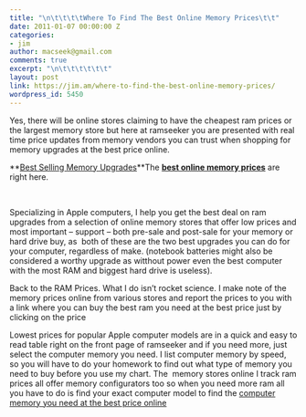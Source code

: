 ```yaml
---
title: "\n\t\t\t\tWhere To Find The Best Online Memory Prices\t\t"
date: 2011-01-07 00:00:00 Z
categories:
- jim
author: macseek@gmail.com
comments: true
excerpt: "\n\t\t\t\t\t\t"
layout: post
link: https://jim.am/where-to-find-the-best-online-memory-prices/
wordpress_id: 5450
---
```


Yes, there will be online stores claiming to have the cheapest ram prices or the largest memory store but here at ramseeker you are presented with real time price updates from memory vendors you can trust when shopping for memory upgrades at the best price online.




**[Best Selling Memory Upgrades](http://www.amazon.com/gp/product/B002QQ8IO6/ref=as_li_ss_tl?ie=UTF8&tag=ramseeker-20&linkCode=as2&camp=1789&creative=390957&creativeASIN=B002QQ8IO6)**The **[best online memory prices](http://www.jim.am)** are right here.




 




Specializing in Apple computers, I help you get the best deal on ram upgrades from a selection of online memory stores that offer low prices and most important – support – both pre-sale and post-sale for your memory or hard drive buy, as  both of these are the two best upgrades you can do for your computer, regardless of make. (notebook batteries might also be considered a worthy upgrade as witthout power even the best computer with the most RAM and biggest hard drive is useless).




Back to the RAM Prices. What I do isn’t rocket science. I make note of the memory prices online from various stores and report the prices to you with a link where you can buy the best ram you need at the best price just by clicking on the price




Lowest prices for popular Apple computer models are in a quick and easy to read table right on the front page of ramseeker and if you need more, just select the computer memory you need. I list computer memory by speed, so you will have to do your homework to find out what type of memory you need to buy before you use my chart. The  memory stores online I track ram prices all offer memory configurators too so when you need more ram all you have to do is find your exact computer model to find the [computer memory you need at the best price online](http://www.jim.am)


		
